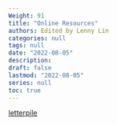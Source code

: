 ```yaml
---
Weight: 91
title: "Online Resources"
authors: Edited by Lenny Lin
categories: null
tags: null
date: "2022-08-05"
description: 
draft: false
lastmod: "2022-08-05"
series: null
toc: true
---
```


[letterpile](https://letterpile.com/)